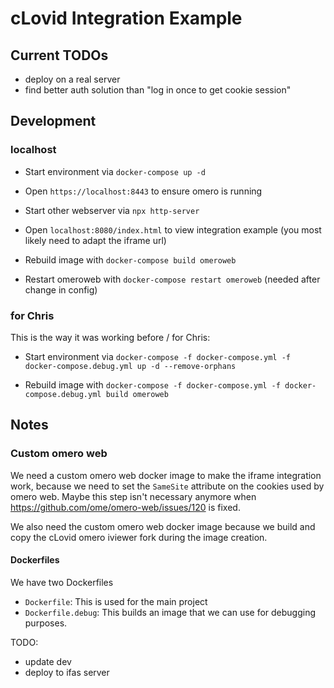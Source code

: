 # cLovid Integration Example

## Current TODOs

- deploy on a real server
- find better auth solution than "log in once to get cookie session"

## Development

### localhost

- Start environment via `docker-compose up -d`
- Open `https://localhost:8443` to ensure omero is running
- Start other webserver via `npx http-server`
- Open `localhost:8080/index.html` to view integration example (you most likely need to adapt the iframe url)

- Rebuild image with `docker-compose build omeroweb`
- Restart omeroweb with `docker-compose restart omeroweb` (needed after change in config)

### for Chris

This is the way it was working before / for Chris:

- Start environment via `docker-compose -f docker-compose.yml -f docker-compose.debug.yml up -d --remove-orphans`

- Rebuild image with `docker-compose -f docker-compose.yml -f docker-compose.debug.yml build omeroweb`

## Notes

### Custom omero web

We need a custom omero web docker image to make the iframe integration work, because we need to set the `SameSite` attribute on the cookies used by omero web. Maybe this step isn't necessary anymore when https://github.com/ome/omero-web/issues/120 is fixed.

We also need the custom omero web docker image because we build and copy the cLovid omero iviewer fork during the image creation.

#### Dockerfiles

We have two Dockerfiles

- `Dockerfile`: This is used for the main project
- `Dockerfile.debug`: This builds an image that we can use for debugging purposes.






TODO:
- update dev
- deploy to ifas server